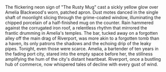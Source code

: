 The flickering neon sign of "The Rusty Mug" cast a sickly yellow glow over Amelia Blackwood's worn, patched apron.  Dust motes danced in the single shaft of moonlight slicing through the grime-coated window, illuminating the chipped porcelain of a half-finished mug on the counter.  Rain hammered against the corrugated iron roof, a relentless rhythm that mirrored the frantic drumming in Amelia's temples.  The bar, tucked away on a forgotten alley off the main drag of Riverport, was more akin to a forgotten tomb than a haven, its only patrons the shadows and the echoing drip of the leaky pipes.  Tonight, even those were scarce.  Amelia, a bartender of ten years in the fading port city, stared into the empty space before her, the stillness amplifying the hum of the city's distant heartbeat.  Riverport, once a bustling hub of commerce, now whispered tales of decline with every gust of wind.
